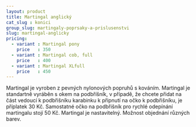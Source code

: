 ```yaml
---
layout: product
title: Martingal anglický
cat_slug : konici
group_slug: martingaly-poprsaky-a-prislusenstvi
slug: martingal-anglicky
pricing:
  - variant : Martingal pony
    price   : 350
  - variant : Martingal cob, full
    price   : 400
  - variant : Martingal XLfull
    price   : 450
---
```


Martingal je vyroben z pevných nylonových popruhů s kováním. 
Martingal je standartně vyráběn s okem na podbříšník, v případě, že chcete přidat na část vedoucí k podbřišníku karabinku k připnutí na očko k podbřišníku, je příplatek 30&nbsp;Kč. Samostatné očko na podbřišník pro rychlé odepínání martingalu stojí 50&nbsp;Kč.
Martingal je nastavitelný. 
Možnost objednání různých barev.

